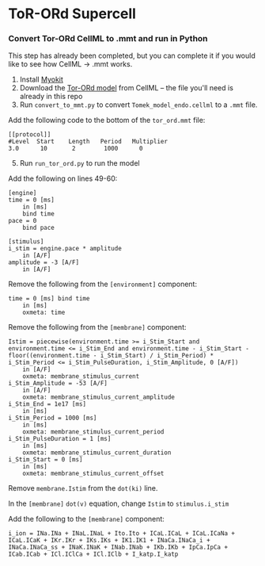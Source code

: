 # ToR-ORd Supercell

### Convert Tor-ORd CellML to .mmt and run in Python

This step has already been completed, but you can complete it if you would like to see how CellML -> .mmt works.

1. Install [Myokit]()
2. Download the [Tor-ORd model](https://models.physiomeproject.org/e/5f1/Tomek_model_endo.cellml/view) from CellML – the file you'll need is already in this repo
3. Run `convert_to_mmt.py` to convert `Tomek_model_endo.cellml` to a `.mmt` file.


Add the following code to the bottom of the `tor_ord.mmt` file:
```
[[protocol]]
#Level  Start    Length   Period   Multiplier
3.0      10       2        1000      0
```
5. Run `run_tor_ord.py` to run the model


Add the following on lines 49-60:
```
[engine]
time = 0 [ms]
    in [ms]
    bind time
pace = 0
    bind pace

[stimulus]
i_stim = engine.pace * amplitude
    in [A/F]
amplitude = -3 [A/F]
    in [A/F]

```

Remove the following from the `[environment]` component:
```
time = 0 [ms] bind time
    in [ms]
    oxmeta: time
```

Remove the following from the `[membrane]` component:
```
Istim = piecewise(environment.time >= i_Stim_Start and environment.time <= i_Stim_End and environment.time - i_Stim_Start - floor((environment.time - i_Stim_Start) / i_Stim_Period) * i_Stim_Period <= i_Stim_PulseDuration, i_Stim_Amplitude, 0 [A/F])
    in [A/F]
    oxmeta: membrane_stimulus_current
i_Stim_Amplitude = -53 [A/F]
    in [A/F]
    oxmeta: membrane_stimulus_current_amplitude
i_Stim_End = 1e17 [ms]
    in [ms]
i_Stim_Period = 1000 [ms]
    in [ms]
    oxmeta: membrane_stimulus_current_period
i_Stim_PulseDuration = 1 [ms]
    in [ms]
    oxmeta: membrane_stimulus_current_duration
i_Stim_Start = 0 [ms]
    in [ms]
    oxmeta: membrane_stimulus_current_offset
```

Remove `membrane.Istim` from the `dot(ki)` line.

In the `[membrane]` `dot(v)` equation, change `Istim` to `stimulus.i_stim`

Add the following to the `[membrane]` component:
```
i_ion = INa.INa + INaL.INaL + Ito.Ito + ICaL.ICaL + ICaL.ICaNa + ICaL.ICaK + IKr.IKr + IKs.IKs + IK1.IK1 + INaCa.INaCa_i + INaCa.INaCa_ss + INaK.INaK + INab.INab + IKb.IKb + IpCa.IpCa + ICab.ICab + ICl.IClCa + ICl.IClb + I_katp.I_katp
```





